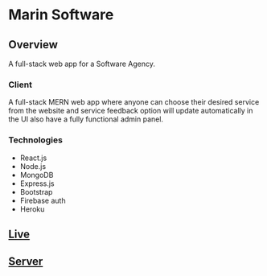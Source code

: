 # Marin Software


## Overview

A full-stack web app for a Software Agency.

### Client

A full-stack MERN web app where anyone can choose their desired service from the website and service feedback option will update automatically in the UI also have a fully functional admin panel.




### Technologies

- React.js
- Node.js
- MongoDB
- Express.js
- Bootstrap
- Firebase auth
- Heroku

## [Live](https://creative-agency-34dcc.web.app/)
## [Server](https://github.com/marjia-anee/marin-software-server)
